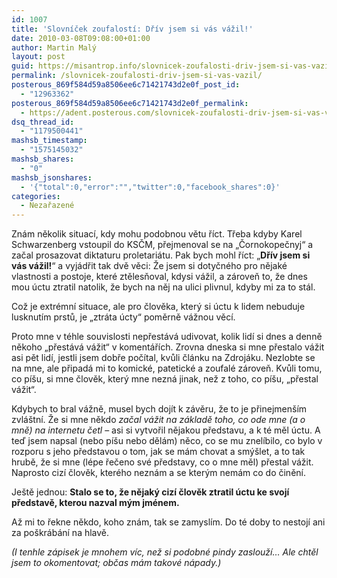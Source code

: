```yaml
---
id: 1007
title: 'Slovníček zoufalostí: Dřív jsem si vás vážil!'
date: 2010-03-08T09:08:00+01:00
author: Martin Malý
layout: post
guid: https://misantrop.info/slovnicek-zoufalosti-driv-jsem-si-vas-vazil/
permalink: /slovnicek-zoufalosti-driv-jsem-si-vas-vazil/
posterous_869f584d59a8506ee6c71421743d2e0f_post_id:
  - "12963362"
posterous_869f584d59a8506ee6c71421743d2e0f_permalink:
  - https://adent.posterous.com/slovnicek-zoufalosti-driv-jsem-si-vas-vazil
dsq_thread_id:
  - "1179500441"
mashsb_timestamp:
  - "1575145032"
mashsb_shares:
  - "0"
mashsb_jsonshares:
  - '{"total":0,"error":"","twitter":0,"facebook_shares":0}'
categories:
  - Nezařazené
---
```

Zn&aacute;m několik situac&iacute;, kdy mohu podobnou větu ř&iacute;ct. Třeba kdyby Karel Schwarzenberg vstoupil do KSČM, přejmenoval se na &#8222;Čornokopečnyj&#8220; a začal prosazovat diktaturu proletari&aacute;tu. Pak bych mohl ř&iacute;ct: &#8222;**Dř&iacute;v jsem si v&aacute;s v&aacute;žil!**&#8220; a vyj&aacute;dřit tak dvě věci: Že jsem si dotyčn&eacute;ho pro nějak&eacute; vlastnosti a postoje, kter&eacute; ztělesňoval, kdysi v&aacute;žil, a z&aacute;roveň to, že dnes mou &uacute;ctu ztratil natolik, že bych na něj na ulici plivnul, kdyby mi za to st&aacute;l.

Což je extr&eacute;mn&iacute; situace, ale pro člověka, kter&yacute; si &uacute;ctu k lidem nebuduje lusknut&iacute;m prstů, je &#8222;ztr&aacute;ta &uacute;cty&#8220; poměrně v&aacute;žnou věc&iacute;.

Proto mne v t&eacute;hle souvislosti nepřest&aacute;v&aacute; udivovat, kolik lid&iacute; si dnes a denně někoho &#8222;přest&aacute;v&aacute; v&aacute;žit&#8220; v koment&aacute;ř&iacute;ch. Zrovna dneska si mne přestalo v&aacute;žit asi pět lid&iacute;, jestli jsem dobře poč&iacute;tal, kvůli čl&aacute;nku na Zdroj&aacute;ku. Nezlobte se na mne, ale připad&aacute; mi to komick&eacute;, patetick&eacute; a zoufal&eacute; z&aacute;roveň. Kvůli tomu, co p&iacute;&scaron;u, si mne člověk, kter&yacute; mne nezn&aacute; jinak, než z toho, co p&iacute;&scaron;u, &#8222;přestal v&aacute;žit&#8220;.

Kdybych to bral v&aacute;žně, musel bych doj&iacute;t k z&aacute;věru, že to je přinejmen&scaron;&iacute;m zvl&aacute;&scaron;tn&iacute;. Že si mne někdo _začal v&aacute;žit na z&aacute;kladě toho, co ode mne (a o mně) na internetu četl_ &#8211; asi si vytvořil nějakou představu, a k t&eacute; měl &uacute;ctu. A teď jsem napsal (nebo p&iacute;&scaron;u nebo děl&aacute;m) něco, co se mu znel&iacute;bilo, co bylo v rozporu s jeho představou o tom, jak se m&aacute;m chovat a sm&yacute;&scaron;let, a to tak hrubě, že si mne (l&eacute;pe řečeno sv&eacute; představy, co o mne měl) přestal v&aacute;žit. Naprosto ciz&iacute; člověk, kter&eacute;ho nezn&aacute;m a se kter&yacute;m nem&aacute;m co do činěn&iacute;.

Je&scaron;tě jednou: **Stalo se to, že nějak&yacute; ciz&iacute; člověk ztratil &uacute;ctu ke svoj&iacute; představě, kterou nazval m&yacute;m jm&eacute;nem.**

Až mi to řekne někdo, koho zn&aacute;m, tak se zamysl&iacute;m. Do t&eacute; doby to nestoj&iacute; ani za po&scaron;kr&aacute;b&aacute;n&iacute; na hlavě.

_(I tenhle z&aacute;pisek je mnohem v&iacute;c, než si podobn&eacute; pindy zaslouž&iacute;&#8230; Ale chtěl jsem to okomentovat; občas m&aacute;m takov&eacute; n&aacute;pady.)_